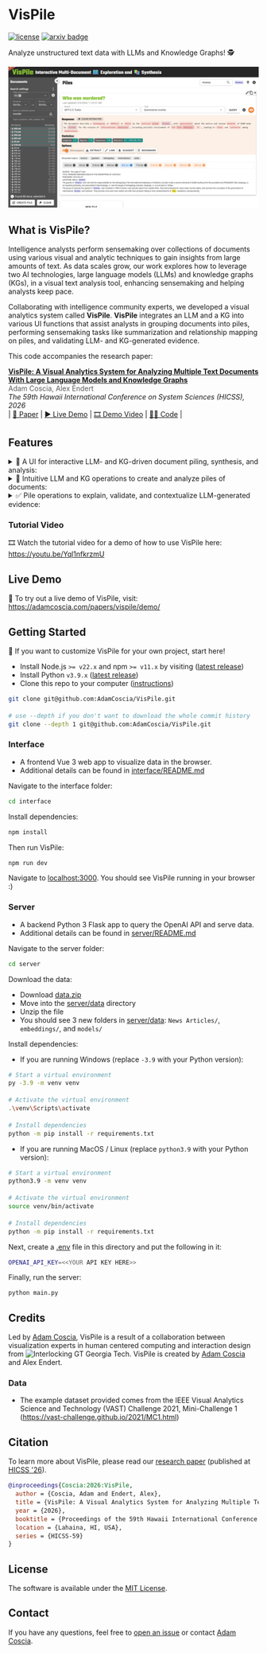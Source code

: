 # VisPile

[![license](https://img.shields.io/badge/License-MIT-A54046)](https://github.com/AdamCoscia/VisPile/blob/main/LICENSE)
[![arxiv badge](https://img.shields.io/badge/arXiv-2510.09605-red)](https://arxiv.org/abs/2510.09605)

Analyze unstructured text data with LLMs and Knowledge Graphs! 🕵️

![The VisPile System](https://github.com/AdamCoscia/VisPile/blob/main/images/vispile.png)

## What is VisPile?

Intelligence analysts perform sensemaking over collections of documents using various visual and analytic techniques to gain insights from large amounts of text. As data scales grow, our work explores how to leverage two AI technologies, large language models (LLMs) and knowledge graphs (KGs), in a visual text analysis tool, enhancing sensemaking and helping analysts keep pace.

Collaborating with intelligence community experts, we developed a visual analytics system called **VisPile**. **VisPile** integrates an LLM and a KG into various UI functions that assist analysts in grouping documents into piles, performing sensemaking tasks like summarization and relationship mapping on piles, and validating LLM- and KG-generated evidence.

This code accompanies the research paper:

**[VisPile: A Visual Analytics System for Analyzing Multiple Text Documents With Large Language Models and Knowledge Graphs][paper]**  
<span style="opacity: 70%">Adam Coscia, Alex Endert</span>  
_The 59th Hawaii International Conference on System Sciences (HICSS), 2026_  
| [📖 Paper][paper] | [▶️ Live Demo][demo] | [🎞️ Demo Video][video] | [🧑‍💻 Code][code] |

## Features

<details>
  <summary> 🧭 A UI for interactive LLM- and KG-driven document piling, synthesis, and analysis:</summary>
  <img src="https://github.com/AdamCoscia/VisPile/blob/main/images/piling-ui.png" width="55%">
</details>

<details>
  <summary> 🚀 Intuitive LLM and KG operations to create and analyze piles of documents:</summary>
  <img src="https://github.com/AdamCoscia/VisPile/blob/main/images/ai-features.png" width="50%">
</details>

<details>
  <summary> ✅ Pile operations to explain, validate, and contextualize LLM-generated evidence:</summary>
  <img src="https://github.com/AdamCoscia/VisPile/blob/main/images/ai-validation.png">
</details>

### Tutorial Video

🎞️ Watch the tutorial video for a demo of how to use VisPile here: <https://youtu.be/Yql1nfkrzmU>

## Live Demo

🚀 To try out a live demo of VisPile, visit: <https://adamcoscia.com/papers/vispile/demo/>

## Getting Started

🌱 If you want to customize VisPile for your own project, start here!

- Install Node.js `>= v22.x` and npm `>= v11.x` by visiting ([latest release](https://nodejs.org/en/))
- Install Python `v3.9.x` ([latest release](https://www.python.org/downloads/release/python-3913/))
- Clone this repo to your computer ([instructions](https://docs.github.com/en/repositories/creating-and-managing-repositories/cloning-a-repository))

```bash
git clone git@github.com:AdamCoscia/VisPile.git

# use --depth if you don't want to download the whole commit history
git clone --depth 1 git@github.com:AdamCoscia/VisPile.git
```

### Interface

- A frontend Vue 3 web app to visualize data in the browser.
- Additional details can be found in [interface/README.md](./interface/README.md)

Navigate to the interface folder:

```bash
cd interface
```

Install dependencies:

```bash
npm install
```

Then run VisPile:

```bash
npm run dev
```

Navigate to [localhost:3000](http://localhost:3000/). You should see VisPile running in your browser :)

### Server

- A backend Python 3 Flask app to query the OpenAI API and serve data.
- Additional details can be found in [server/README.md](./server/README.md)

Navigate to the server folder:

```bash
cd server
```

Download the data:

- Download [data.zip](https://drive.google.com/file/d/1SWyPWpJ06rd1_oDcwITPO8ddpwRQYUo6/view?usp=sharing)
- Move into the [server/data](server/data/) directory
- Unzip the file
- You should see 3 new folders in [server/data](server/data/): `News Articles/`, `embeddings/`, and `models/`

Install dependencies:

- If you are running Windows (replace `-3.9` with your Python version):

```bash
# Start a virtual environment
py -3.9 -m venv venv

# Activate the virtual environment
.\venv\Scripts\activate

# Install dependencies
python -m pip install -r requirements.txt
```

- If you are running MacOS / Linux (replace `python3.9` with your Python version):

```bash
# Start a virtual environment
python3.9 -m venv venv

# Activate the virtual environment
source venv/bin/activate

# Install dependencies
python -m pip install -r requirements.txt
```

Next, create a [.env](.env) file in this directory and put the following in it:

```bash
OPENAI_API_KEY=<<YOUR API KEY HERE>>
```

Finally, run the server:

```bash
python main.py
```

## Credits

Led by <a href='https://adamcoscia.com/' target='_blank'>Adam Coscia</a>, VisPile is a result of a collaboration between visualization experts in human centered computing and interaction design from
<img src="https://adamcoscia.com/assets/icons/other/gt-logo.png" alt="Interlocking GT" height="21" style="vertical-align: bottom;"/>
Georgia Tech.
VisPile is created by
<a href='https://adamcoscia.com/' target='_blank'>Adam Coscia</a>
and
Alex Endert.

### Data

- The example dataset provided comes from the IEEE Visual Analytics Science and Technology (VAST) Challenge 2021, Mini-Challenge 1 (<https://vast-challenge.github.io/2021/MC1.html>)

## Citation

To learn more about VisPile, please read our [research paper][paper] (published at [HICSS '26](https://hicss.hawaii.edu/)).

```bibtex
@inproceedings{Coscia:2026:VisPile,
  author = {Coscia, Adam and Endert, Alex},
  title = {VisPile: A Visual Analytics System for Analyzing Multiple Text Documents With Large Language Models and Knowledge Graphs},
  year = {2026},
  booktitle = {Proceedings of the 59th Hawaii International Conference on System Sciences},
  location = {Lahaina, HI, USA},
  series = {HICSS-59}
}
```

## License

The software is available under the [MIT License](https://github.com/AdamCoscia/VisPile/blob/main/LICENSE).

## Contact

If you have any questions, feel free to [open an issue](https://github.com/AdamCoscia/VisPile/issues/new) or contact [Adam Coscia](https://adamcoscia.com).

[paper]: https://arxiv.org/abs/2510.09605
[demo]: https://adamcoscia.com/papers/vispile/demo/
[video]: https://youtu.be/vY6SqkkNeMQ
[code]: https://github.com/AdamCoscia/VisPile
